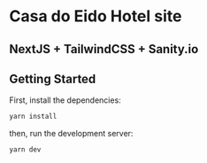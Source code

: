 # Casa do Eido Hotel site

## NextJS + TailwindCSS + Sanity.io

## Getting Started

First, install the dependencies:

```bash
yarn install
```

then, run the development server:

```bash
yarn dev
```
